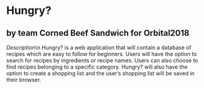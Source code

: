 # Hungry? 
## by team Corned Beef Sandwich for Orbital2018
*Description*\n
Hungry? is a web application that will contain a database of recipes which are easy to follow for beginners. Users will have the option to search for recipes by ingredients or recipe names. Users can also choose to find recipes belonging to a specific category. Hungry? will also have the option to create a shopping list and the user’s shopping list will be saved in their browser.

